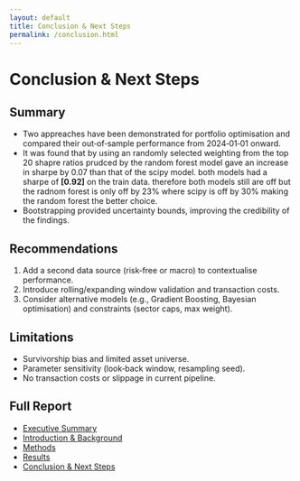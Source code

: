 ```yaml
---
layout: default
title: Conclusion & Next Steps
permalink: /conclusion.html
---
```


# Conclusion & Next Steps

## Summary
- Two appreaches have been demonstrated for portfolio optimisation and compared their out‑of‑sample performance from 2024‑01‑01 onward.
- It was found that by using an randomly selected weighting from the top 20 shapre ratios prudced by the random forest model gave an increase in sharpe by 0.07 than that of the scipy model. both models had a sharpe of **[0.92]** on the train data. therefore both models still are off but the radnom forest is only off by 23% where scipy is off by 30% making the random forest the better choice.
- Bootstrapping provided uncertainty bounds, improving the credibility of the findings.

## Recommendations
1. Add a second data source (risk‑free or macro) to contextualise performance.  
2. Introduce rolling/expanding window validation and transaction costs.  
3. Consider alternative models (e.g., Gradient Boosting, Bayesian optimisation) and constraints (sector caps, max weight).

## Limitations
- Survivorship bias and limited asset universe.  
- Parameter sensitivity (look‑back window, resampling seed).  
- No transaction costs or slippage in current pipeline.

## Full Report

- [Executive Summary](/index.md)  
- [Introduction & Background](/intro.md)  
- [Methods](/methods.md)  
- [Results](/results.md)  
- [Conclusion & Next Steps](/conclusion.md)
